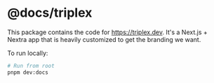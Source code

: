 # @docs/triplex

This package contains the code for https://triplex.dev. It's a Next.js + Nextra
app that is heavily customized to get the branding we want.

To run locally:

```bash
# Run from root
pnpm dev:docs
```
